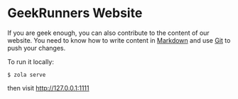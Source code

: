 # GeekRunners Website

If you are geek enough, you can also contribute to the content of our website. You need to know how to write content in [Markdown](https://en.wikipedia.org/wiki/Markdown) and use [Git](https://git-scm.com) to push your changes.

To run it locally:

    $ zola serve

then visit http://127.0.0.1:1111